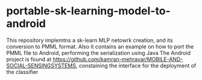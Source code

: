 # portable-sk-learning-model-to-android
This repository implemtns a sk-learn MLP netowrk creation, and its conversion to PMML format. Also it contains an example on how to port the PMML file to Android, performing the serialization using Java
The Android project is found at https://github.com/kamran-mehravar/MOBILE-AND-SOCIAL-SENSINGSYSTEMS, constaining the interface for the deployment of the classifier
